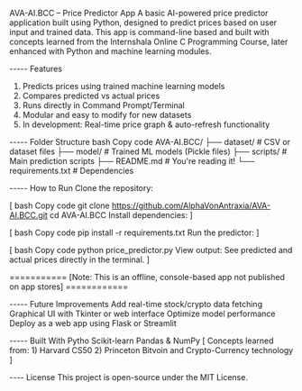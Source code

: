 AVA-AI.BCC – Price Predictor App
A basic AI-powered price predictor application built using Python, designed to predict prices based on user input and trained data. This app is command-line based and built with concepts learned from the Internshala Online C Programming Course, later enhanced with Python and machine learning modules.

----- Features
1. Predicts prices using trained machine learning models
2. Compares predicted vs actual prices
3. Runs directly in Command Prompt/Terminal
4. Modular and easy to modify for new datasets
5. In development: Real-time price graph & auto-refresh functionality

----- Folder Structure
bash
Copy code
AVA-AI.BCC/
├── dataset/               # CSV or dataset files
├── model/                 # Trained ML models (Pickle files)
├── scripts/               # Main prediction scripts
├── README.md              # You're reading it!
└── requirements.txt       # Dependencies


----- How to Run
Clone the repository:

[
bash
Copy code
git clone https://github.com/AlphaVonAntraxia/AVA-AI.BCC.git
cd AVA-AI.BCC
Install dependencies:
]

[
bash
Copy code
pip install -r requirements.txt
Run the predictor:
]

[
bash
Copy code
python price_predictor.py
View output: See predicted and actual prices directly in the terminal.
]

=========== [Note: This is an offline, console-based app not published on app stores] ============

----- Future Improvements
Add real-time stock/crypto data fetching
Graphical UI with Tkinter or web interface
Optimize model performance
Deploy as a web app using Flask or Streamlit

----- Built With
Pytho
Scikit-learn
Pandas & NumPy
[
Concepts learned from: 1) Harvard CS50
                        2) Princeton Bitvoin and Crypto-Currency technology
]                        

---- License
This project is open-source under the MIT License.
